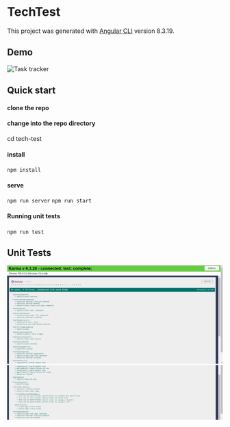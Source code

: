 # TechTest
This project was generated with [Angular CLI](https://github.com/angular/angular-cli) version 8.3.19.

## Demo
![Task tracker](https://github.com/PolinaZaprudskaya/ToDo-Angular/blob/master/tech-test/demo.gif)

## Quick start

#### clone the repo
#### change into the repo directory
cd tech-test
#### install
`npm install`
#### serve
`npm run server`
`npm run start`
#### Running unit tests
`npm run test`

## Unit Tests
![unit test 1](https://github.com/PolinaZaprudskaya/ToDo-Angular/blob/master/tech-test/unit-test-1.png)
![unit test 2](https://github.com/PolinaZaprudskaya/ToDo-Angular/blob/master/tech-test/unit-test-2.png)
